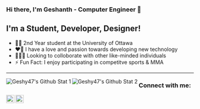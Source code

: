 ### Hi there, I'm Geshanth - Computer Engineer 👋

## I'm a Student, Developer, Designer!
- 🧑‍🎓 2nd Year student at the University of Ottawa
- ❤️‍🔥 I have a love and passion towards developing new technology
- 🧑‍🤝‍🧑 Looking to colloborate with other like-minded individuals
- ⚡ Fun Fact: I enjoy participating in competitve sports & MMA

---

<img align="left" alt="Geshy47's Github Stat 1" src="https://github-readme-stats.vercel.app/api?username=Geshy47&show_icons=true&hide_border=true" />

<img align="left" alt="Geshy47's Github Stat 2" src="https://github-readme-stats.vercel.app/api/top-langs/?username=Geshy47&show_icons=true&hide_border=true" />

### Connect with me:
[<img align="left" alt="Geshy47 | LinkedIn" width="22px" src="https://cdn.jsdelivr.net/npm/simple-icons@v3/icons/linkedin.svg" />][linkedin]
[<img align="left" alt="Geshy47 | Instragram" width="22px" src="https://cdn.jsdelivr.net/npm/simple-icons@v3/icons/instagram.svg" />][instagram]

[linkedin]: https://www.linkedin.com/in/geshanth-krishnapillai47/
[instagram]: https://www.instagram.com/gesh.k/
